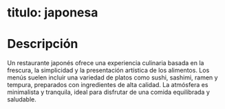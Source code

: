 # titulo: japonesa

# Descripción
Un restaurante japonés ofrece una experiencia culinaria basada en la frescura, la simplicidad y la presentación artística de los alimentos. Los menús suelen incluir una variedad de platos como sushi, sashimi, ramen y tempura, preparados con ingredientes de alta calidad. La atmósfera es minimalista y tranquila, ideal para disfrutar de una comida equilibrada y saludable.